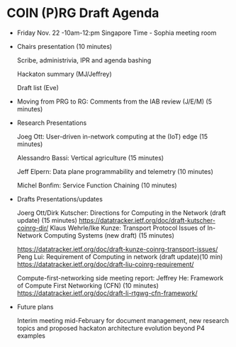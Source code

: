# COIN (P)RG Draft Agenda

- Friday Nov. 22 -10am-12:pm  Singapore Time - Sophia meeting room

- Chairs presentation (10 minutes)

  Scribe, administrivia, IPR and agenda bashing
  
  Hackaton summary (MJ/Jeffrey)
  
  Draft list (Eve)

- Moving from PRG to RG: Comments from the IAB review (J/E/M) (5 minutes)

- Research Presentations

  Joeg Ott: User-driven in-network computing at the (IoT) edge (15 minutes)
  
  Alessandro Bassi: Vertical agriculture (15 minutes)
  
  Jeff Elpern: Data plane programmability and telemetry (10 minutes)
  
  Michel Bonfim: Service Function Chaining (10 minutes)
  

- Drafts Presentations/updates

  Joerg Ott/Dirk Kutscher: Directions for Computing in the Network (draft update)
  (15 minutes) https://datatracker.ietf.org/doc/draft-kutscher-coinrg-dir/ 
  Klaus Wehrle/Ike Kunze: Transport Protocol Issues of In-Network Computing Systems
  (new draft) (15 minutes)
  
  https://datatracker.ietf.org/doc/draft-kunze-coinrg-transport-issues/ Peng Lui:
  Requirement of Computing in network (draft update)(10 min)
  https://datatracker.ietf.org/doc/draft-liu-coinrg-requirement/

  Compute-first-networking side meeting report:
  Jeffrey He: Framework of Compute First Networking (CFN) (10 minutes)
  https://datatracker.ietf.org/doc/draft-li-rtgwg-cfn-framework/

- Future plans

  Interim meeting mid-February for document management, new research topics
  and proposed hackaton architecture evolution beyond P4 examples
